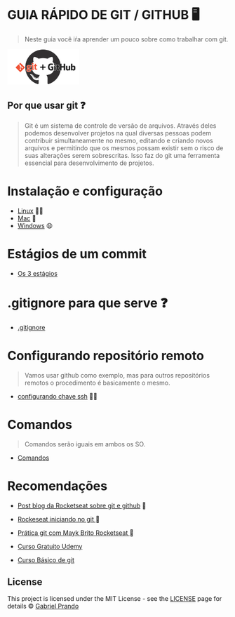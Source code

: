 # GUIA RÁPIDO DE GIT / GITHUB :desktop_computer:

> Neste guia você iŕa aprender um pouco sobre como trabalhar com git.

<img src="imgs/git-github.jpg" alt="demo" style="zoom:25%;" height="325"/>



## Por que usar git :question:

> Git é um sistema de controle de versão de arquivos. Através deles podemos desenvolver projetos na qual diversas pessoas podem contribuir simultaneamente no mesmo, editando e criando novos arquivos e permitindo que os mesmos possam existir sem o risco de suas alterações serem sobrescritas. Isso faz do git uma ferramenta essencial para desenvolvimento de projetos.



# Instalação e configuração

- [Linux](./instalacao/linux.md) :purple_heart::100:
- [Mac](./instalacao/mac.md) :money_with_wings:
- [Windows](./instalacao/windows.md) :weary:



# Estágios de um commit

- [Os 3 estágios](./estagios)



# .gitignore para que serve :question:

- [.gitignore](./gitignore) 



# Configurando repositório remoto

> Vamos usar github como exemplo, mas para outros repositórios remotos o procedimento é basicamente o mesmo.

- [configurando chave ssh](./configGithub/) :purple_heart::100:



# Comandos

> Comandos serão iguais em ambos os SO.

- [Comandos](./comandos/comandos.md)



# Recomendações

- [Post blog da Rocketseat sobre git e github](https://blog.rocketseat.com.br/iniciando-com-git-github/) :purple_heart:

- [Rockeseat iniciando no git ](https://www.youtube.com/watch?v=MW7hrQe6aYo):purple_heart:

- [Prática git com Mayk Brito Rocketseat ](https://www.youtube.com/watch?v=2alg7MQ6_sI):purple_heart:

- [Curso Gratuito Udemy](https://www.udemy.com/course/git-e-github-para-iniciantes/)

- [Curso Básico de git](https://www.youtube.com/watch?v=WVLhm1AMeYE&list=PLInBAd9OZCzzHBJjLFZzRl6DgUmOeG3H0)

  

## License

This project is licensed under the MIT License - see the [LICENSE](https://opensource.org/licenses/MIT) page for details © [Gabriel Prando](https://github.com/gprando)

